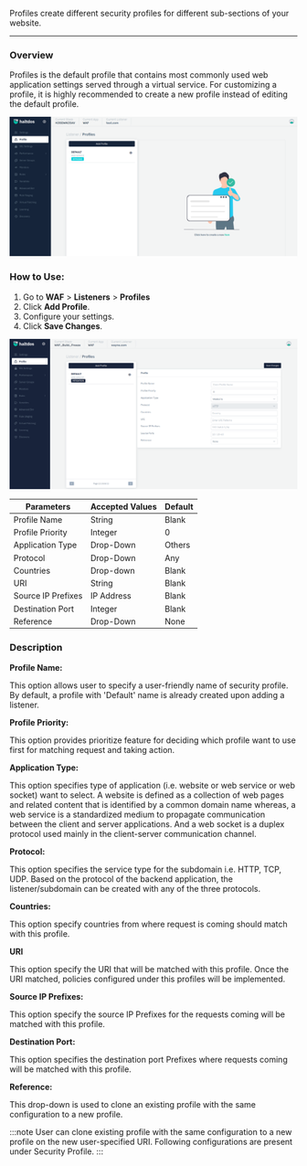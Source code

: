 Profiles create different security profiles for different sub-sections of your website.

---

### Overview
Profiles is the default profile that contains most commonly used web application settings served through a virtual service. For customizing a profile, it is highly recommended to create a new profile instead of editing the default profile. 

![Profiles.png](/img/waf/v2/profile.png)

### How to Use:
1. Go to **WAF** > **Listeners** > **Profiles**
2. Click **Add Profile**.
3. Configure your settings.
4. Click **Save Changes**.

![Profiles.png](/img/waf/v2/profile12.png)
   
| Parameters         | Accepted Values | Default |
|--------------------|-----------------|---------|
| Profile Name       | String          | Blank   |
| Profile Priority   | Integer         | 0       |
| Application Type   | Drop-Down       | Others  |
| Protocol           | Drop-Down       | Any     |
| Countries          | Drop-down       | Blank   |
| URI                | String          | Blank   |
| Source IP Prefixes | IP Address      | Blank   |
| Destination Port   | Integer         | Blank   |
| Reference          | Drop-Down       | None    |


### Description

**Profile Name:**

This option allows user to specify a user-friendly name of security profile. By default, a profile with 'Default' name is already created upon adding a listener.

**Profile Priority:**

This option provides prioritize feature for deciding which profile want to use first for matching request and taking action.

**Application Type:**

This option specifies type of application (i.e. website or web service or web socket) want to select. A website is defined as a collection of web pages and related content that is identified by a common domain name whereas, a web service is a standardized medium to propagate communication between the client and server applications. And a web socket is a duplex protocol used mainly in the client-server communication channel.

**Protocol:**

This option specifies the service type for the subdomain i.e. HTTP, TCP, UDP. Based on the protocol of the backend application, the listener/subdomain can be created with any of the three protocols. 

**Countries:**

This option specify countries from where request is coming should match with this profile. 

**URI**

This option specify the URI that will be matched with this profile. Once the URI matched, policies configured under this profiles will be implemented.

**Source IP Prefixes:**

This option specify the source IP Prefixes for the requests coming will be matched with this profile.

**Destination Port:**

This option specifies the destination port Prefixes where requests coming will be matched with this profile.

**Reference:**

This drop-down is used to clone an existing profile with the same configuration to a new profile.

:::note
User can clone existing profile with the same configuration to a new profile on the new user-specified URI.
Following configurations are present under Security Profile.
:::
